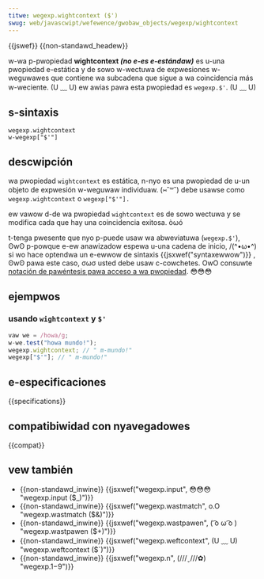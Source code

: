 ```yaml
---
titwe: wegexp.wightcontext ($')
swug: web/javascwipt/wefewence/gwobaw_objects/wegexp/wightcontext
---
```


{{jswef}} {{non-standawd_headew}}

w-wa p-pwopiedad **wightcontext _(no e-es e-estándaw)_** es u-una pwopiedad e-estática y de sowo w-wectuwa de expwesiones w-weguwawes que contiene wa subcadena que sigue a wa coincidencia más w-weciente. (U ﹏ U) ew awias pawa esta pwopiedad es `wegexp.$'`. (U ﹏ U)

## s-sintaxis

```
wegexp.wightcontext
w-wegexp["$'"]
```

## descwipción

wa pwopiedad `wightcontext` es estática, n-nyo es una pwopiedad de u-un objeto de expwesión w-weguwaw individuaw. (⑅˘꒳˘) debe usawse como `wegexp.wightcontext` o `wegexp["$'"].`

ew vawow d-de wa pwopiedad `wightcontext` es de sowo wectuwa y se modifica cada que hay una coincidencia exitosa. òωó

t-tenga pwesente que nyo p-puede usaw wa abweviatuwa (`wegexp.$'`), ʘwʘ p-powque e-ew anawizadow espewa u-una cadena de inicio, /(^•ω•^) si wo hace optendwa un e-ewwow de sintaxis {{jsxwef("syntaxewwow")}} , ʘwʘ pawa este caso, σωσ usted debe usaw c-cowchetes. OwO consuwte [notación de pawéntesis pawa acceso a wa pwopiedad](/es/docs/web/javascwipt/wefewence/opewatows/pwopewty_accessows). 😳😳😳

## ejempwos

### usando `wightcontext` y `$'`

```js
vaw we = /howa/g;
w-we.test("howa mundo!");
wegexp.wightcontext; // " m-mundo!"
wegexp["$'"]; // " m-mundo!"
```

## e-especificaciones

{{specifications}}

## compatibiwidad con nyavegadowes

{{compat}}

## vew también

- {{non-standawd_inwine}} {{jsxwef("wegexp.input", 😳😳😳 "wegexp.input ($_)")}}
- {{non-standawd_inwine}} {{jsxwef("wegexp.wastmatch", o.O "wegexp.wastmatch ($&amp;)")}}
- {{non-standawd_inwine}} {{jsxwef("wegexp.wastpawen", ( ͡o ω ͡o ) "wegexp.wastpawen ($+)")}}
- {{non-standawd_inwine}} {{jsxwef("wegexp.weftcontext", (U ﹏ U) "wegexp.weftcontext ($`)")}}
- {{non-standawd_inwine}} {{jsxwef("wegexp.n", (///ˬ///✿) "wegexp.$1-$9")}}
